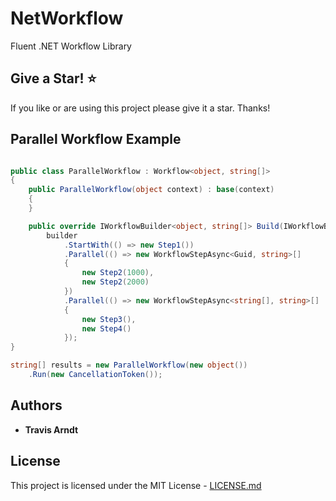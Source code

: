 # NetWorkflow

Fluent .NET Workflow Library

## Give a Star! :star:

If you like or are using this project please give it a star. Thanks!

## Parallel Workflow Example

```csharp

public class ParallelWorkflow : Workflow<object, string[]>
{
    public ParallelWorkflow(object context) : base(context)
    {
    }

    public override IWorkflowBuilder<object, string[]> Build(IWorkflowBuilder<object> builder) =>
        builder
            .StartWith(() => new Step1())
            .Parallel(() => new WorkflowStepAsync<Guid, string>[]
            {
                new Step2(1000),
                new Step2(2000)
            })
            .Parallel(() => new WorkflowStepAsync<string[], string>[]
            {
                new Step3(),
                new Step4()
            });
}

string[] results = new ParallelWorkflow(new object())
    .Run(new CancellationToken());

```

## Authors

- **Travis Arndt**

## License

This project is licensed under the MIT License - [LICENSE.md](LICENSE)
